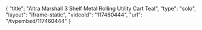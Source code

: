 {
    "title": "Altra Marshall 3 Shelf Metal Rolling Utility Cart Teal",
    "type": "solo",
    "layout": "iframe-static",
    "videoId": "117460444",
    "url": "\/tvpembed\/117460444"
}